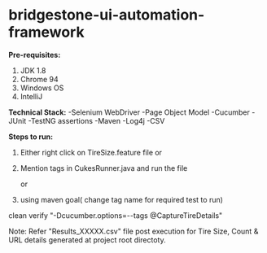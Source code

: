 # bridgestone-ui-automation-framework


**Pre-requisites:**

1. JDK 1.8
2. Chrome 94
3. Windows OS
4. IntelliJ


**Technical Stack:**
-Selenium WebDriver
-Page Object Model
-Cucumber
-JUnit
-TestNG assertions
-Maven
-Log4j
-CSV 


**Steps to run:**

1. Either right click on TireSize.feature file
        or
2. Mention tags in CukesRunner.java and run the file

   or


3. using maven  goal( change tag name for required test to run)

 clean verify "-Dcucumber.options=--tags @CaptureTireDetails"
 
 

Note: Refer "Results_XXXXX.csv" file post execution for Tire Size, Count & URL details generated at project root directoty.
